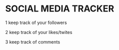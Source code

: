 # SOCIAL MEDIA TRACKER

1 keep track of your followers

2 keep track of your likes/twites

3 keep track of comments